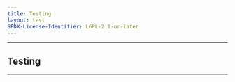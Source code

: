 ```yaml
---
title: Testing
layout: test
SPDX-License-Identifier: LGPL-2.1-or-later
---
```


---

##  Testing

<div class="container">
  <video-js id="my-video" class="vjs-fluid vjs-layout-medium" poster="https://media.discordapp.net/attachments/1074079942792462478/1082014257161457774/20230306_025643.jpg" preload="auto" controls="controls" data-setup='{}'>
    <source src="https://cph-p2p-msl.akamaized.net/hls/live/2000341/test/master.m3u8" type="application/x-mpegURL" />
  </video-js>
</div>

---
